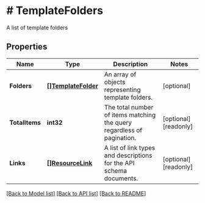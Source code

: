 # # TemplateFolders
A list of template folders

## Properties 


Name | Type | Description | Notes
------------ | ------------- | ------------- | -------------
**Folders**| [**[]TemplateFolder**](TemplateFolder.md) | An array of objects representing template folders.  | [optional]
**TotalItems**| **int32** | The total number of items matching the query regardless of pagination.  | [optional] [readonly]
**Links**| [**[]ResourceLink**](ResourceLink.md) | A list of link types and descriptions for the API schema documents.  | [optional] [readonly]


[[Back to Model list]](../../README.md#models) [[Back to API list]](../../README.md#endpoints) [[Back to README]](../../README.md)

